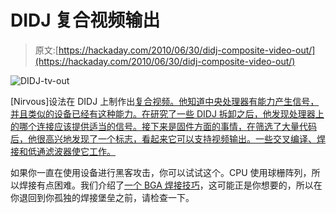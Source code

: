 # DIDJ 复合视频输出

> 原文:[https://hackaday.com/2010/06/30/didj-composite-video-out/](https://hackaday.com/2010/06/30/didj-composite-video-out/)

![](../Images/11617949da86557588be1e84de94a526.png "DIDJ-tv-out")

[Nirvous]设法在 DIDJ 上制作出[复合视频。他知道中央处理器有能力产生信号，并且类似的设备已经有这种能力。在研究了一些 DIDJ 拆卸之后，他发现处理器上的哪个连接应该提供适当的信号。接下来是固件方面的事情，在筛选了大量代码后，他很高兴地发现了一个标志，看起来它可以支持视频输出。一些交叉编译、焊接和低通滤波器使它工作。](http://rosincore.squarespace.com/journal/2010/6/29/didjumbotron.html)

如果你一直在使用设备进行黑客攻击，你可以试试这个。CPU 使用球栅阵列，所以焊接有点困难。我们介绍了[一个 BGA 焊接技巧](http://hackaday.com/2009/12/17/accessing-bga-pins/)，这可能正是你想要的，所以在你退回到你孤独的焊接堡垒之前，请检查一下。